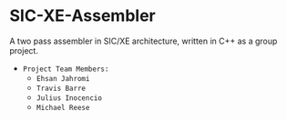 SIC-XE-Assembler
================
A two pass assembler in SIC/XE architecture, written in C++ as a group project.

* `Project Team Members:`
  - `Ehsan Jahromi`
  - `Travis Barre`
  - `Julius Inocencio`
  - `Michael Reese`

